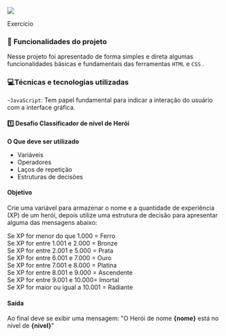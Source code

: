 
<img src="https://github.com/nestto/primeiroportfolio/assets/125527244/96d65865-d3c6-45e1-9f08-d1febf031216">

Exercicio 
### 🔨 Funcionalidades do projeto
Nesse projeto foi apresentado de forma simples e direta algumas funcionalidades básicas e fundamentais das ferramentas `HTML` e `CSS` .
### 💻Técnicas e tecnologias utilizadas
-`JavaScript`: Tem papel fundamental para indicar a interação do usuário com a interface gráfica.
#### 1️⃣ Desafio Classificador de nível de Herói

**O Que deve ser utilizado**

- Variáveis
- Operadores
- Laços de repetição
- Estruturas de decisões

#### Objetivo

Crie uma variável para armazenar o nome e a quantidade de experiência (XP) de um herói, depois utilize uma estrutura de decisão para apresentar alguma das mensagens abaixo:

Se XP for menor do que 1.000 = Ferro<br>
Se XP for entre 1.001 e 2.000 = Bronze<br>
Se XP for entre 2.001 e 5.000 = Prata<br>
Se XP for entre 6.001 e 7.000 = Ouro<br>
Se XP for entre 7.001 e 8.000 = Platina<br>
Se XP for entre 8.001 e 9.000 = Ascendente<br>
Se XP for entre 9.001 e 10.000= Imortal<br>
Se XP for maior ou igual a 10.001 = Radiante<br>

#### Saída
Ao final deve se exibir uma mensagem:
"O Herói de nome **{nome}** está no nível de **{nivel}**"

